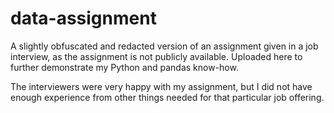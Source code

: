 # data-assignment
A slightly obfuscated and redacted version of an assignment given in a job interview, as the assignment is not publicly available. Uploaded here to further demonstrate my Python and pandas know-how.

The interviewers were very happy with my assignment, but I did not have enough experience from other things needed for that particular job offering.
